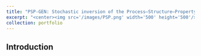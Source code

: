 ```yaml
---
title: "PSP-GEN: Stochastic inversion of the Process–Structure–Property chain in materials design through deep, generative probabilistic modeling"
excerpt: "<center><img src='/images/PSP.png' width='500' height='500'/><br><div style='color:black'>The PSP-GEN framework</div></center>"
collection: portfolio
---
```


## Introduction